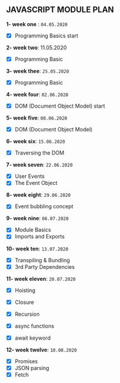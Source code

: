 ## JAVASCRIPT MODULE PLAN

 

 **1- week one** : `04.05.2020`           

 - [x] Programming Basics start

	 
 **2- week two**: 11.05.2020
 

 - [x] Programming Basic
 
 **3- week thee**: `25.05.2020`
 - [x] Programming Basic
 
 **4- week four**: `02.06.2020`
 - [x] DOM (Document Object Model) start 
 
 **5- week five**: `08.06.2020`
 - [x] DOM (Document Object Model) 
 
 **6- week six**: `15.06.2020`
 
 - [x] Traversing the DOM 

 **7- week seven**: `22.06.2020`
-  [x] User Events
-  [x] The Event Object

**8- week eight**: `29.06.2020`
-  [x] Event bubbling concept

**9- week nine**: `06.07.2020`
-  [x]  Module Basics
-  [x] Imports and Exports

**10- week ten**: `13.07.2020`
-  [x] Transpiling & Bundling
-  [x] 3rd Party Dependencies
 
**11- week eleven**: `20.07.2020`
-  [x] Hoisting
-  [x] Closure
-  [x] Recursion
-   [x] async functions
-  [x] await keyword


**12- week twelve**: `10.08.2020`

-  [x] Promises
-  [x] JSON parsing
-  [x] Fetch
